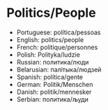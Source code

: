 # Politics/People

- Portuguese: política/pessoas
- English: politics/people
- French: politique/personnes
- Polish: Polityka/ludzie
- Russian: политика/люди
- Belarusian: палітыка/людзей
- Spanish: política/gente
- German: Politik/Menschen
- Danish: politik/mennesker
- Serbian: политика/људи
